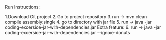 Run Instructions:

1.Download Git project
2. Go to project repository
3. run ->  mvn clean compile assembly:single
4. go to directory with jar file
5. run -> java -jar coding-excersice-jar-with-dependencies.jar
Extra feature: 
6. run -> java -jar coding-excersice-jar-with-dependencies.jar --ignore-donuts
